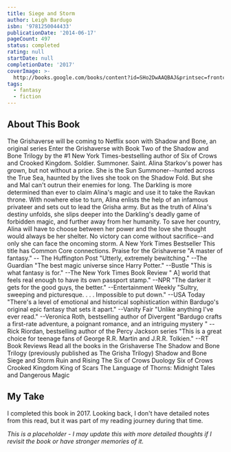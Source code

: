 ```yaml
---
title: Siege and Storm
author: Leigh Bardugo
isbn: '9781250044433'
publicationDate: '2014-06-17'
pageCount: 497
status: completed
rating: null
startDate: null
completionDate: '2017'
coverImage: >-
  http://books.google.com/books/content?id=SHo2DwAAQBAJ&printsec=frontcover&img=1&zoom=1&source=gbs_api
tags:
  - fantasy
  - fiction
---
```


## About This Book

The Grishaverse will be coming to Netflix soon with Shadow and Bone, an original series Enter the Grishaverse with Book Two of the Shadow and Bone Trilogy by the #1 New York Times-bestselling author of Six of Crows and Crooked Kingdom. Soldier. Summoner. Saint. Alina Starkov's power has grown, but not without a price. She is the Sun Summoner--hunted across the True Sea, haunted by the lives she took on the Shadow Fold. But she and Mal can't outrun their enemies for long. The Darkling is more determined than ever to claim Alina's magic and use it to take the Ravkan throne. With nowhere else to turn, Alina enlists the help of an infamous privateer and sets out to lead the Grisha army. But as the truth of Alina's destiny unfolds, she slips deeper into the Darkling's deadly game of forbidden magic, and further away from her humanity. To save her country, Alina will have to choose between her power and the love she thought would always be her shelter. No victory can come without sacrifice--and only she can face the oncoming storm. A New York Times Bestseller This title has Common Core connections. Praise for the Grishaverse "A master of fantasy." -- The Huffington Post "Utterly, extremely bewitching." --The Guardian "The best magic universe since Harry Potter." --Bustle "This is what fantasy is for." --The New York Times Book Review " A] world that feels real enough to have its own passport stamp." --NPR "The darker it gets for the good guys, the better." --Entertainment Weekly "Sultry, sweeping and picturesque. . . . Impossible to put down." --USA Today "There's a level of emotional and historical sophistication within Bardugo's original epic fantasy that sets it apart." --Vanity Fair "Unlike anything I've ever read." --Veronica Roth, bestselling author of Divergent "Bardugo crafts a first-rate adventure, a poignant romance, and an intriguing mystery " --Rick Riordan, bestselling author of the Percy Jackson series "This is a great choice for teenage fans of George R.R. Martin and J.R.R. Tolkien." --RT Book Reviews Read all the books in the Grishaverse The Shadow and Bone Trilogy (previously published as The Grisha Trilogy) Shadow and Bone Siege and Storm Ruin and Rising The Six of Crows Duology Six of Crows Crooked Kingdom King of Scars The Language of Thorns: Midnight Tales and Dangerous Magic

## My Take

I completed this book in 2017. Looking back, I don't have detailed notes from this read, but it was part of my reading journey during that time.

*This is a placeholder - I may update this with more detailed thoughts if I revisit the book or have stronger memories of it.*
